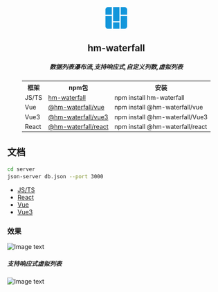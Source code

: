 <div align="center">
<img src="https://raw.githubusercontent.com/hemyWen/hm-waterfall/master/assets/logo.png" width="50" height="50" />
<h2>hm-waterfall</h2>
<h5>数据列表瀑布流,支持响应式,自定义列数,虚拟列表</h5>

<table style="width:auto;display:table">
    <tr>
        <th>框架</th>
        <th>npm包</th>
        <th>安装</th>
    </tr>
    <tr>
        <td>JS/TS</td>
        <td>
        <a href='https://www.npmjs.com/package/hm-waterfall'>
        hm-waterfall</a>
        </td>
        <td >npm install hm-waterfall</td>
    </tr>
    <tr>
        <td>Vue</td>
        <td><a href='https://www.npmjs.com/package/@hm-waterfall/vue'>@hm-waterfall/vue</a></td>
        <td>npm install @hm-waterfall/vue</td>
    </tr>
      <tr>
        <td>Vue3</td>
        <td><a href='https://www.npmjs.com/package/@hm-waterfall/vue3'>@hm-waterfall/vue3</a></td>
        <td>npm install @hm-waterfall/Vue3</td>
    </tr>
     <tr>
        <td>React</td>
        <td><a href='https://www.npmjs.com/package/@hm-waterfall/react'>@hm-waterfall/react</a></td>
        <td>npm install @hm-waterfall/react</td>
    </tr>
</table>
</div>

## 文档

```sh
cd server
json-server db.json --port 3000
```

- [JS/TS](https://github.com/hemyWen/hm-waterfall/tree/master/packages/core)
- [React](https://github.com/hemyWen/hm-waterfall/tree/master/packages/react)
- [Vue](https://github.com/hemyWen/hm-waterfall/tree/master/packages/vue)
- [Vue3](https://github.com/hemyWen/hm-waterfall/tree/master/packages/vue3)

### 效果

![Image text](https://raw.github.com/hemyWen/hm-waterfall/master/assets/demo1.jpg)

##### 支持响应式虚拟列表

![Image text](https://raw.github.com/hemyWen/hm-waterfall/master/assets/demo2.gif)
